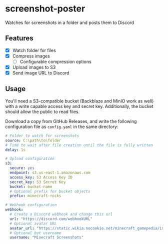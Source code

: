 
# screenshot-poster

Watches for screenshots in a folder and posts them to Discord

## Features

- [x] Watch folder for files
- [x] Compress images
  - [ ] Configurable compression options
- [x] Upload images to S3
- [x] Send image URL to Discord

## Usage

You'll need a S3-compatible bucket (Backblaze and MinIO work as well) with a write capable access key and secret key. Additionally, the bucket should allow the public to read files.

Download a copy from GitHub Releases, and write the following configuration file as `config.yaml` in the same directory:

```yaml
# Folder to watch for screenshots
source: C:\path\to\folder
# Time to wait after file creation until the file is fully written
delay: 1s

# Upload configuration
s3:
  secure: yes
  endpoint: s3.us-east-1.amazonaws.com
  access_key: S3 Access Key ID
  secret_key: S3 Secret Key
  bucket: bucket-name
  # Optional prefix for bucket objects
  prefix: minecraft-rocks

# Webhook configuration
webhook:
  # Create a Discord webhook and change this url
  url: "https://discord.com/webhookURL"
  # Optional avatar URL
  avatar_url: "https://static.wikia.nocookie.net/minecraft_gamepedia/images/0/0b/Wooden_Pickaxe_JE2_BE2.png"
  # Optional bot username
  username: "Minecraft Screenshots"
```

<!-- vim: set conceallevel=2 et ts=2 sw=2: -->
